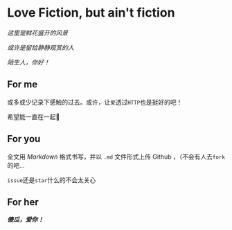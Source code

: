 # Love Fiction, but ain't fiction

*这里是鲜花盛开的风景*

*或许是留给静静观赏的人*

*陌生人，你好！*

## For me

或多或少记录下感触的过去。或许，让`爱`透过`HTTP`也是挺好的吧！

希望能一直在一起🥰



## For you

全文用 *Markdown* 格式书写，并以 `.md` 文件形式上传 Github ，（不会有人去`fork`的吧...

`issue`还是`star`什么的不会太关心



## For her

***傻瓜，爱你！***